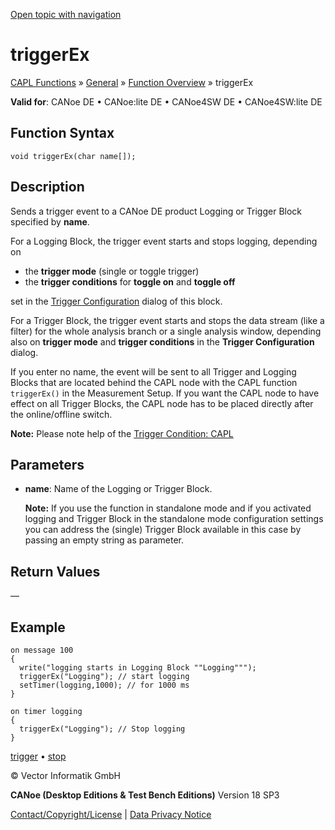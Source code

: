 [Open topic with navigation](../../../../../CANoeDEFamily.htm#Topics/CAPLFunctions/Other/Functions/CAPLfunctionTriggerEx.md)

# triggerEx

[CAPL Functions](../../CAPLfunctions.md) » [General](../CAPLGeneralStartPage.md) » [Function Overview](../CAPLfunctionsGeneralOverview.md) » triggerEx

**Valid for**: CANoe DE • CANoe:lite DE • CANoe4SW DE • CANoe4SW:lite DE

## Function Syntax

```plaintext
void triggerEx(char name[]);
```

## Description

Sends a trigger event to a CANoe DE product Logging or Trigger Block specified by **name**.

For a Logging Block, the trigger event starts and stops logging, depending on

- the **trigger mode** (single or toggle trigger)
- the **trigger conditions** for **toggle on** and **toggle off**

set in the [Trigger Configuration](../../../CANoeCANalyzer/FunctionBlocks/Trigger/TriggerConfiguration.md) dialog of this block.

For a Trigger Block, the trigger event starts and stops the data stream (like a filter) for the whole analysis branch or a single analysis window, depending also on **trigger mode** and **trigger conditions** in the **Trigger Configuration** dialog.

If you enter no name, the event will be sent to all Trigger and Logging Blocks that are located behind the CAPL node with the CAPL function `triggerEx()` in the Measurement Setup. If you want the CAPL node to have effect on all Trigger Blocks, the CAPL node has to be placed directly after the online/offline switch.

**Note:** Please note help of the [Trigger Condition: CAPL](../../../CANoeCANalyzer/FunctionBlocks/Trigger/TriggerConditionCAPL.md)

## Parameters

- **name**: Name of the Logging or Trigger Block.

  **Note:** If you use the function in standalone mode and if you activated logging and Trigger Block in the standalone mode configuration settings you can address the (single) Trigger Block available in this case by passing an empty string as parameter.

## Return Values

—

## Example

```plaintext
on message 100 
{
  write("logging starts in Logging Block ""Logging""");
  triggerEx("Logging"); // start logging
  setTimer(logging,1000); // for 1000 ms
}

on timer logging
{
  triggerEx("Logging"); // Stop logging
}
```

[trigger](CAPLfunctionTrigger.md) • [stop](CAPLfunctionStop.md)

© Vector Informatik GmbH

**CANoe (Desktop Editions & Test Bench Editions)** Version 18 SP3

[Contact/Copyright/License](../../../Shared/ContactCopyrightLicense.md) | [Data Privacy Notice](https://www.vector.com/int/en/company/get-info/privacy-policy/)